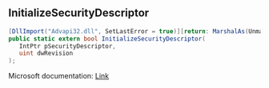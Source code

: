 ## InitializeSecurityDescriptor

```csharp
[DllImport("Advapi32.dll", SetLastError = true)][return: MarshalAs(UnmanagedType.Bool)]
public static extern bool InitializeSecurityDescriptor(
   IntPtr pSecurityDescriptor,
   uint dwRevision
);
```

Microsoft documentation: [Link](https://docs.microsoft.com/en-us/windows/win32/api/securitybaseapi/nf-securitybaseapi-initializesecuritydescriptor)
